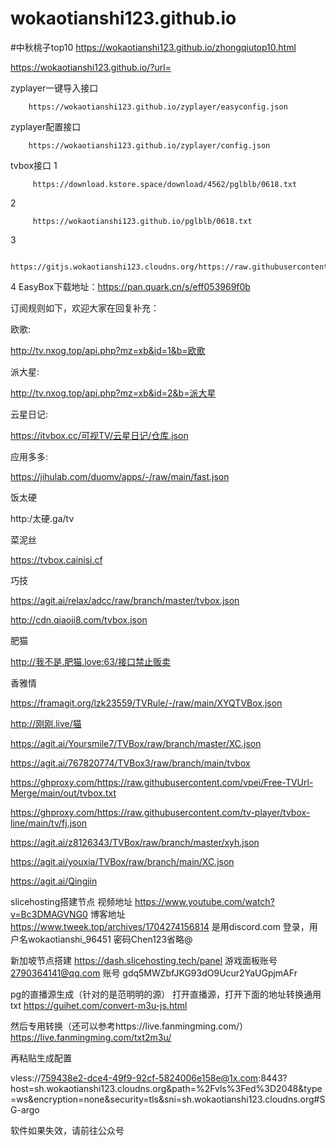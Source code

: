 # wokaotianshi123.github.io
#中秋桃子top10
https://wokaotianshi123.github.io/zhongqiutop10.html

https://wokaotianshi123.github.io/?url=

zyplayer一键导入接口

        https://wokaotianshi123.github.io/zyplayer/easyconfig.json 

zyplayer配置接口

        https://wokaotianshi123.github.io/zyplayer/config.json

tvbox接口 
1

         https://download.kstore.space/download/4562/pglblb/0618.txt 
         
 2
 
         https://wokaotianshi123.github.io/pglblb/0618.txt
         
3

         https://gitjs.wokaotianshi123.cloudns.org/https://raw.githubusercontent.com/wokaotianshi123/wokaotianshi123.github.io/main/pglblb/0618.txt

4
EasyBox下载地址：https://pan.quark.cn/s/eff053969f0b

订阅规则如下，欢迎大家在回复补充：

欧歌:

http://tv.nxog.top/api.php?mz=xb&id=1&b=欧歌

派大星:

http://tv.nxog.top/api.php?mz=xb&id=2&b=派大星

云星日记:　　

https://itvbox.cc/可视TV/云星日记/仓库.json

应用多多:

https://jihulab.com/duomv/apps/-/raw/main/fast.json

饭太硬

http:/太硬.ga/tv

菜泥丝

https://tvbox.cainisi.cf

巧技

https://agit.ai/relax/adcc/raw/branch/master/tvbox.json

http://cdn.qiaoji8.com/tvbox.json

肥猫

http://我不是.肥猫.love:63/接口禁止贩卖

香雅情

https://framagit.org/lzk23559/TVRule/-/raw/main/XYQTVBox.json

http://刚刚.live/猫

https://agit.ai/Yoursmile7/TVBox/raw/branch/master/XC.json

https://agit.ai/767820774/TVBox3/raw/branch/main/tvbox

https://ghproxy.com/https://raw.githubusercontent.com/vpei/Free-TVUrl-Merge/main/out/tvbox.txt

https://ghproxy.com/https://raw.githubusercontent.com/tv-player/tvbox-line/main/tv/fj.json



https://agit.ai/z8126343/TVBox/raw/branch/master/xyh.json

https://agit.ai/youxia/TVBox/raw/branch/main/XC.json

https://agit.ai/Qingjin


slicehosting搭建节点 视频地址 https://www.youtube.com/watch?v=Bc3DMAGVNG0 博客地址 https://www.tweek.top/archives/1704274156814
 是用discord.com 登录，用户名wokaotianshi_96451 密码Chen123省略@

新加坡节点搭建 https://dash.slicehosting.tech/panel
游戏面板账号 2790364141@qq.com
账号 gdq5MWZbfJKG93dO9Ucur2YaUGpjmAFr


pg的直播源生成（针对的是范明明的源） 打开直播源，打开下面的地址转换通用txt https://guihet.com/convert-m3u-js.html

然后专用转换（还可以参考https://live.fanmingming.com/） https://live.fanmingming.com/txt2m3u/

再粘贴生成配置


vless://759438e2-dce4-49f9-92cf-5824006e158e@1x.com:8443?host=sh.wokaotianshi123.cloudns.org&path=%2Fvls%3Fed%3D2048&type=ws&encryption=none&security=tls&sni=sh.wokaotianshi123.cloudns.org#SG-argo



软件如果失效，请前往公众号


